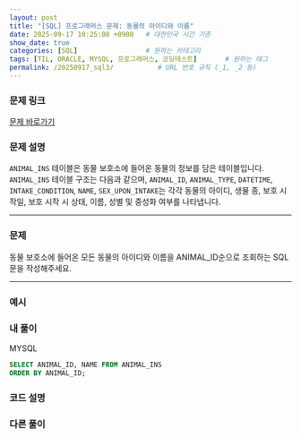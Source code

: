 ```yaml
---
layout: post
title: "[SQL] 프로그래머스 문제: 동물의 아이디와 이름"
date: 2025-09-17 10:25:00 +0900   # 대한민국 시간 기준
show_date: true 
categories: [SQL]                 # 원하는 카테고리
tags: [TIL, ORACLE, MYSQL, 프로그래머스, 코딩테스트]       # 원하는 태그
permalink: /20250917_sql3/           # URL 번호 규칙 (_1, _2 등)
---
```


### 문제 링크

[문제 바로가기](https://school.programmers.co.kr/learn/courses/30/lessons/59403)



### **문제 설명**

`ANIMAL_INS` 테이블은 동물 보호소에 들어온 동물의 정보를 담은 테이블입니다. `ANIMAL_INS` 테이블 구조는 다음과 같으며, `ANIMAL_ID`, `ANIMAL_TYPE`, `DATETIME`, `INTAKE_CONDITION`, `NAME`, `SEX_UPON_INTAKE`는 각각 동물의 아이디, 생물 종, 보호 시작일, 보호 시작 시 상태, 이름, 성별 및 중성화 여부를 나타냅니다.


---

### 문제

동물 보호소에 들어온 모든 동물의 아이디와 이름을 ANIMAL_ID순으로 조회하는 SQL문을 작성해주세요. 

---

### 예시




### 내 풀이
MYSQL
```sql
SELECT ANIMAL_ID, NAME FROM ANIMAL_INS
ORDER BY ANIMAL_ID;
```



### 코드 설명




### 다른 풀이


